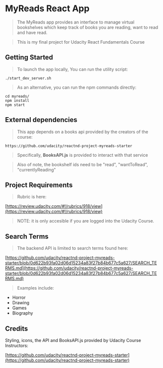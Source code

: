# MyReads React App

> The MyReads app provides an interface to manage virtual bookshelves which keep track of books you are reading, want to read and have read.

> This is my final project for Udacity React Fundamentals Course


## Getting Started

> To launch the app locally, You can run the utility script:

```
./start_dev_server.sh
```

> As an alternative, you can run the npm commands directly:

```
cd myreads/
npm install
npm start
```

## External dependencies

> This app depends on a books api provided by the creators of the course:

    https://github.com/udacity/reactnd-project-myreads-starter

> Specifically, **BooksAPI.js** is provided to interact with that service

> Also of note, the bookshelf ids need to be "read", "wantToRead", "currentlyReading"

## Project Requirements

> Rubric is here:

[https://review.udacity.com/#!/rubrics/918/view](https://review.udacity.com/#!/rubrics/918/view)

> NOTE: it is only accesible if you are logged into the Udacity Course.

## Search Terms

> The backend API is limited to search terms found here:

[https://github.com/udacity/reactnd-project-myreads-starter/blob/0d622b93fa02d06d15234a83f27b84b677c5a627/SEARCH_TERMS.md](https://github.com/udacity/reactnd-project-myreads-starter/blob/0d622b93fa02d06d15234a83f27b84b677c5a627/SEARCH_TERMS.md)

> Examples include:

- Horror
- Drawing
- Games
- Biography


## Credits

Styling, icons, the API and BooksAPI.js provided by Udacity Course Instructors:

[https://github.com/udacity/reactnd-project-myreads-starter](https://github.com/udacity/reactnd-project-myreads-starter)
